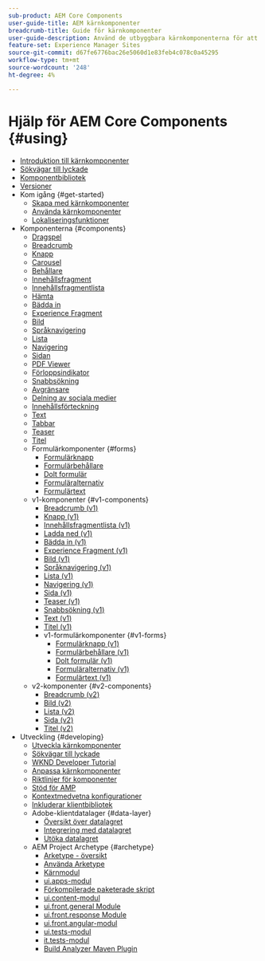 ```yaml
---
sub-product: AEM Core Components
user-guide-title: AEM kärnkomponenter
breadcrumb-title: Guide för kärnkomponenter
user-guide-description: Använd de utbyggbara kärnkomponenterna för att låta skribenterna enkelt skapa innehåll.
feature-set: Experience Manager Sites
source-git-commit: d67fe6776bac26e5060d1e83feb4c078c0a45295
workflow-type: tm+mt
source-wordcount: '248'
ht-degree: 4%

---
```



# Hjälp för AEM Core Components {#using}

+ [Introduktion till kärnkomponenter](introduction.md)
+ [Sökvägar till lyckade](developing/success.md)
+ [Komponentbibliotek](https://adobe.com/go/aem_cmp_library)
+ [Versioner](versions.md)
+ Kom igång {#get-started}
   + [Skapa med kärnkomponenter](get-started/authoring.md)
   + [Använda kärnkomponenter](get-started/using.md)
   + [Lokaliseringsfunktioner](get-started/localization.md)
+ Komponenterna {#components}
   + [Dragspel](components/accordion.md)
   + [Breadcrumb](components/breadcrumb.md)
   + [Knapp](components/button.md)
   + [Carousel](components/carousel.md)
   + [Behållare](components/container.md)
   + [Innehållsfragment](components/content-fragment-component.md)
   + [Innehållsfragmentlista](components/content-fragment-list.md)
   + [Hämta](components/download.md)
   + [Bädda in](components/embed.md)
   + [Experience Fragment](components/experience-fragment.md)
   + [Bild](components/image.md)
   + [Språknavigering](components/language-navigation.md)
   + [Lista](components/list.md)
   + [Navigering](components/navigation.md)
   + [Sidan](components/page.md)
   + [PDF Viewer](components/pdf-viewer.md)
   + [Förloppsindikator](components/progress-bar.md)
   + [Snabbsökning](components/quick-search.md)
   + [Avgränsare](components/separator.md)
   + [Delning av sociala medier](components/sharing.md)
   + [Innehållsförteckning](components/tableofcontents.md)
   + [Text](components/text.md)
   + [Tabbar](components/tabs.md)
   + [Teaser](components/teaser.md)
   + [Titel](components/title.md)
   + Formulärkomponenter {#forms}
      + [Formulärknapp](components/forms/form-button.md)
      + [Formulärbehållare](components/forms/form-container.md)
      + [Dolt formulär](components/forms/form-hidden.md)
      + [Formuläralternativ](components/forms/form-options.md)
      + [Formulärtext](components/forms/form-text.md)
   + v1-komponenter {#v1-components}
      + [Breadcrumb (v1)](components/v1/breadcrumb-v1.md)
      + [Knapp (v1)](components/v1/button.md)
      + [Innehållsfragmentlista (v1)](components/v1/content-fragment-list.md)
      + [Ladda ned (v1)](components/v1/download.md)
      + [Bädda in (v1)](components/v1/embed.md)
      + [Experience Fragment (v1)](components/v1/experience-fragment.md)
      + [Bild (v1)](components/v1/image-v1.md)
      + [Språknavigering (v1)](components/v1/language-navigation.md)
      + [Lista (v1)](components/v1/list-v1.md)
      + [Navigering (v1)](components/v1/navigation.md)
      + [Sida (v1)](components/v1/page-v1.md)
      + [Teaser (v1)](components/v1/teaser.md)
      + [Snabbsökning (v1)](components/v1/quick-search.md)
      + [Text (v1)](components/v1/text-v1.md)
      + [Titel (v1)](components/v1/title-v1.md)
      + v1-formulärkomponenter {#v1-forms}
         + [Formulärknapp (v1)](components/v1/form-button-v1.md)
         + [Formulärbehållare (v1)](components/v1/form-container-v1.md)
         + [Dolt formulär (v1)](components/v1/form-hidden-v1.md)
         + [Formuläralternativ (v1)](components/v1/form-options-v1.md)
         + [Formulärtext (v1)](components/v1/form-text-v1.md)
   + v2-komponenter {#v2-components}
      + [Breadcrumb (v2)](components/v2/breadcrumb.md)
      + [Bild (v2)](components/v2/image.md)
      + [Lista (v2)](components/v2/list.md)
      + [Sida (v2)](components/v2/page.md)
      + [Titel (v2)](components/v2/title.md)
+ Utveckling {#developing}
   + [Utveckla kärnkomponenter](developing/overview.md)
   + [Sökvägar till lyckade](https://experienceleague.adobe.com/docs/experience-manager-core-components/using/success.html)
   + [WKND Developer Tutorial](https://experienceleague.adobe.com/docs/experience-manager-learn/getting-started-wknd-tutorial-develop/overview.html)
   + [Anpassa kärnkomponenter](developing/customizing.md)
   + [Riktlinjer för komponenter](developing/guidelines.md)
   + [Stöd för AMP](developing/amp.md)
   + [Kontextmedvetna konfigurationer](developing/context-aware-configs.md)
   + [Inkluderar klientbibliotek](developing/including-clientlibs.md)
   + Adobe-klientdatalager {#data-layer}
      + [Översikt över datalagret](developing/data-layer/overview.md)
      + [Integrering med datalagret](developing/data-layer/integrations.md)
      + [Utöka datalagret](developing/data-layer/extending.md)
   + AEM Project Archetype {#archetype}
      + [Arketype - översikt](developing/archetype/overview.md)
      + [Använda Arketype](developing/archetype/using.md)
      + [Kärnmodul](developing/archetype/core.md)
      + [ui.apps-modul](developing/archetype/uiapps.md)
      + [Förkompilerade paketerade skript](developing/archetype/precompiled-bundled-scripts.md)
      + [ui.content-modul](developing/archetype/uicontent.md)
      + [ui.front.general Module](developing/archetype/uifrontend.md)
      + [ui.front.response Module](developing/archetype/uifrontend-react.md)
      + [ui.front.angular-modul](developing/archetype/uifrontend-angular.md)
      + [ui.tests-modul](developing/archetype/uitests.md)
      + [it.tests-modul](developing/archetype/ittests.md)
      + [Build Analyzer Maven Plugin](developing/archetype/build-analyzer-maven-plugin.md)
